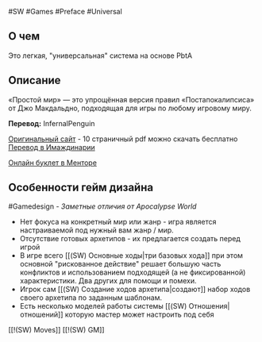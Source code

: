 #SW  #Games #Preface #Universal
## О чем
Это легкая, "универсальная" система на основе PbtA

## Описание
«Простой мир» — это упрощённая версия правил «Постапокалипсиса» от Джо Макдальдно, подходящая для игры по любому игровому миру. 

**Перевод:** InfernalPenguin

[Оригинальный сайт](https://buriedwithoutceremony.com/simple-world) - 10 страничный pdf можно скачать бесплатно
[Перевод в Имаждинарии](https://imaginaria.ru/aw/simple-world.html)

[Онлайн буклет в Менторе](https://pbta.gmentor.ru/vd4408e221129416935f365b6ff879056)

## Особенности гейм дизайна
#Gamedesign *- Заметные отличия от Apocalypse World*

- Нет фокуса на конкретный мир или жанр - игра является настраиваемой под нужный вам жанр / мир.
- Отсутствие готовых архетипов - их предлагается создать перед игрой
- В игре всего [[(SW) Основные ходы|три базовых хода]] при этом основной "рискованное действие" решает большую часть конфликтов и использованием подходящей (а не фиксированной) характеристики. Два других для помощи и помехи.
- Игрок сам [[(SW) Создание ходов архетипа|создают]] набор ходов своего архетипа по заданным шаблонам.
- Есть несколько моделей работы системы [[(SW) Отношения|отношений]] которую мастер может настроить под себя



[[!(SW) Moves]]
[[!(SW) GM]]
